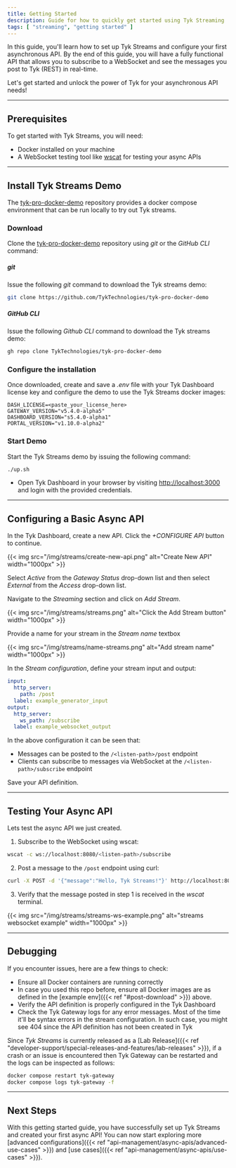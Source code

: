 ```yaml
---
title: Getting Started
description: Guide for how to quickly get started using Tyk Streaming
tags: [ "streaming", "getting started" ]
---
```


In this guide, you'll learn how to set up Tyk Streams and configure your first asynchronous API. By the end of this guide, you will have a fully functional API that allows you to subscribe to a WebSocket and see the messages you post to Tyk (REST) in real-time.

Let's get started and unlock the power of Tyk for your asynchronous API needs!


---

## Prerequisites

To get started with Tyk Streams, you will need:
- Docker installed on your machine
- A WebSocket testing tool like [wscat](https://github.com/websockets/wscat) for testing your async APIs

---

## Install Tyk Streams Demo

The [tyk-pro-docker-demo](https://github.com/TykTechnologies/tyk-pro-docker-demo) repository provides a docker compose environment that can be run locally to try out Tyk streams.

### Download

Clone the [tyk-pro-docker-demo](https://github.com/TykTechnologies/tyk-pro-docker-demo) repository using *git* or the *GitHub CLI* command:

##### git

Issue the following *git* command to download the Tyk streams demo:

```bash
git clone https://github.com/TykTechnologies/tyk-pro-docker-demo
```
##### GitHub CLI

Issue the following *Github CLI* command to download the Tyk streams demo:

```bash
gh repo clone TykTechnologies/tyk-pro-docker-demo
```

### Configure the installation

Once downloaded, create and save a *.env* file with your Tyk Dashboard license key and configure the demo to use the Tyk Streams docker images:

```env
DASH_LICENSE=<paste_your_license_here>
GATEWAY_VERSION="v5.4.0-alpha5"
DASHBOARD_VERSION="s5.4.0-alpha1"
PORTAL_VERSION="v1.10.0-alpha2"
```

### Start Demo

Start the Tyk Streams demo by issuing the following command:

```bash
./up.sh
```

- Open Tyk Dashboard in your browser by visiting [http://localhost:3000](http://localhost:3000) and login with the provided credentials.

---

## Configuring a Basic Async API

In the Tyk Dashboard, create a new API. Click the *+CONFIGURE API* button to continue.

{{< img src="/img/streams/create-new-api.png" alt="Create New API" width="1000px" >}}

Select *Active* from the *Gateway Status* drop-down list and then select *External* from the *Access* drop-down list.

Navigate to the *Streaming* section and click on *Add Stream*.

{{< img src="/img/streams/streams.png" alt="Click the Add Stream button" width="1000px" >}}

Provide a name for your stream in the *Stream name* textbox

{{< img src="/img/streams/name-streams.png" alt="Add stream name" width="1000px" >}}

In the *Stream configuration*, define your stream input and output:

```yaml
input:
  http_server:
    path: /post
  label: example_generator_input
output:
  http_server:
    ws_path: /subscribe
  label: example_websocket_output
```

In the above configuration it can be seen that:

- Messages can be posted to the `/<listen-path>/post` endpoint
- Clients can subscribe to messages via WebSocket at the `/<listen-path>/subscribe` endpoint

Save your API definition.

---

## Testing Your Async API

Lets test the async API we just created.

1. Subscribe to the WebSocket using wscat:

```bash
wscat -c ws://localhost:8080/<listen-path>/subscribe
```

2. Post a message to the `/post` endpoint using curl:

```bash
curl -X POST -d '{"message":"Hello, Tyk Streams!"}' http://localhost:8080/<listen-path>/post
```

3. Verify that the message posted in step 1 is received in the *wscat* terminal.

{{< img src="/img/streams/streams-ws-example.png" alt="streams websocket example" width="1000px" >}}

---

## Debugging

If you encounter issues, here are a few things to check:
- Ensure all Docker containers are running correctly
- In case you used this repo before, ensure all Docker images are as defined in the [example env]({{< ref "#post-download" >}}) above.
- Verify the API definition is properly configured in the Tyk Dashboard
- Check the Tyk Gateway logs for any error messages. Most of the time it'll be syntax errors in the stream configuration. In such case, you might see 404 since the API definition has not been created in Tyk

Since *Tyk Streams* is currently released as a [Lab Release]({{< ref "developer-support/special-releases-and-features/lab-releases" >}}),
if a crash or an issue is encountered then Tyk Gateway can be restarted and the logs can be inspected as follows:

```bash
docker compose restart tyk-gateway
docker compose logs tyk-gateway -f
```

---


## Next Steps

With this getting started guide, you have successfully set up Tyk Streams and created your first async API! You can now start exploring more [advanced configurations]({{< ref "api-management/async-apis/advanced-use-cases" >}}) and [use cases]({{< ref "api-management/async-apis/use-cases" >}}).
